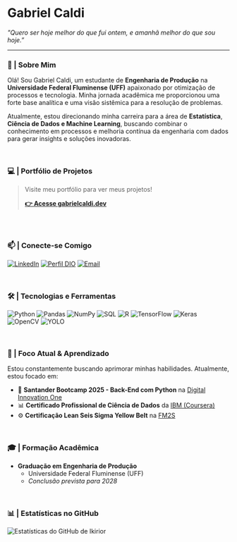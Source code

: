 # Gabriel Caldi
*"Quero ser hoje melhor do que fui ontem, e amanhã melhor do que sou hoje.”*

---

### 👋 | Sobre Mim
Olá! Sou Gabriel Caldi, um estudante de **Engenharia de Produção** na **Universidade Federal Fluminense (UFF)** apaixonado por otimização de processos e tecnologia. Minha jornada acadêmica me proporcionou uma forte base analítica e uma visão sistêmica para a resolução de problemas.

Atualmente, estou direcionando minha carreira para a área de **Estatística**, **Ciência de Dados e Machine Learning**, buscando combinar o conhecimento em processos e melhoria contínua da engenharia com dados para gerar insights e soluções inovadoras.

<br>

### 💻 | Portfólio de Projetos
> Visite meu portfólio para ver meus projetos!
> >
> **[👉 Acesse gabrielcaldi.dev](https://ikirior.github.io/gabrielcaldi.dev/)**

<br>

<br>

### 📫 | Conecte-se Comigo
[![LinkedIn](https://img.shields.io/badge/LinkedIn-141414?style=for-the-badge&logo=linkedin&logoColor=9a6dd7)](https://www.linkedin.com/in/gabriel-caldi/)
[![Perfil DIO](https://img.shields.io/badge/PerfiL_DIO-141414?style=for-the-badge&logo=dev.to&logoColor=9a6dd7)](https://www.dio.me/users/gabriellacerdacaldi10)
<a href="mailto:gabriel_caldi@hotmail.com"><img src="https://img.shields.io/badge/Email-141414?style=for-the-badge&logo=gmail&logoColor=9a6dd7" alt="Email"></a>

<br>

### 🛠️ | Tecnologias e Ferramentas
![Python](https://img.shields.io/badge/Python-141414?style=for-the-badge&logo=python&logoColor=9a6dd7)
![Pandas](https://img.shields.io/badge/Pandas-141414?style=for-the-badge&logo=pandas&logoColor=9a6dd7)
![NumPy](https://img.shields.io/badge/NumPy-141414?style=for-the-badge&logo=numpy&logoColor=9a6dd7)
![SQL](https://img.shields.io/badge/SQL-141414?style=for-the-badge&logo=postgresql&logoColor=9a6dd7)
![R](https://img.shields.io/badge/R-141414?style=for-the-badge&logo=r&logoColor=9a6dd7)
![TensorFlow](https://img.shields.io/badge/TensorFlow-141414?style=for-the-badge&logo=tensorflow&logoColor=9a6dd7)
![Keras](https://img.shields.io/badge/Keras-141414?style=for-the-badge&logo=keras&logoColor=9a6dd7)
![OpenCV](https://img.shields.io/badge/OpenCV-141414?style=for-the-badge&logo=opencv&logoColor=9a6dd7)
![YOLO](https://img.shields.io/badge/YOLO-141414?style=for-the-badge&logoColor=9a6dd7)

<br>

### 🎯 | Foco Atual & Aprendizado
Estou constantemente buscando aprimorar minhas habilidades. Atualmente, estou focado em:

- 🐍 **Santander Bootcamp 2025 - Back-End com Python** na [Digital Innovation One](https://www.dio.me/)
- 📊 **Certificado Profissional de Ciência de Dados** da [IBM (Coursera)](https://www.coursera.org/professional-certificates/ibm-data-science)
- ⚙️ **Certificação Lean Seis Sigma Yellow Belt** na [FM2S](https://www.fm2s.com.br/)

<br>

### 🎓 | Formação Acadêmica
- **Graduação em Engenharia de Produção**
  - Universidade Federal Fluminense (UFF)
  - _Conclusão prevista para 2028_

<br>


### 📊 | Estatísticas no GitHub
![Estatísticas do GitHub de Ikirior](https://github-readme-stats.vercel.app/api?username=Ikirior&theme=transparent&bg_color=141414&border_color=9a6dd7&show_icons=true&icon_color=9a6dd7&title_color=9a6dd7&text_color=FFF)
